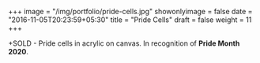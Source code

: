 +++
image = "/img/portfolio/pride-cells.jpg"
showonlyimage = false
date = "2016-11-05T20:23:59+05:30"
title = "Pride Cells"
draft = false
weight = 11
+++

+SOLD - Pride cells in acrylic on canvas. In recognition of **Pride Month 2020**.